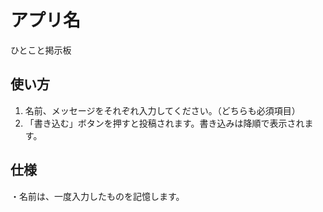 # アプリ名
ひとこと掲示板

## 使い方
1. 名前、メッセージをそれぞれ入力してください。（どちらも必須項目）
2. 「書き込む」ボタンを押すと投稿されます。書き込みは降順で表示されます。

## 仕様
・名前は、一度入力したものを記憶します。
